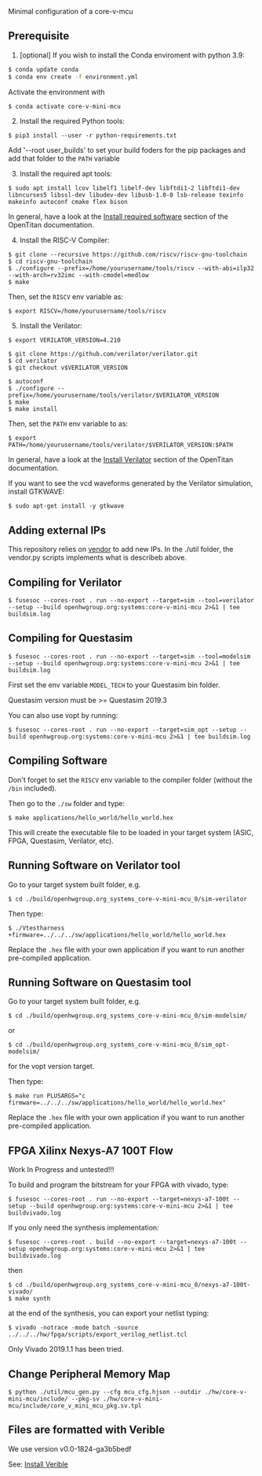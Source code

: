 Minimal configuration of a core-v-mcu

## Prerequisite

1. [optional] If you wish to install the Conda enviroment with python 3.9:

```bash
$ conda update conda
$ conda env create -f environment.yml
```

Activate the environment with

```bash
$ conda activate core-v-mini-mcu
```
2. Install the required Python tools:

```
$ pip3 install --user -r python-requirements.txt
```

Add '--root user_builds' to set your build foders for the pip packages
and add that folder to the `PATH` variable

3. Install the required apt tools:

```
$ sudo apt install lcov libelf1 libelf-dev libftdi1-2 libftdi1-dev libncurses5 libssl-dev libudev-dev libusb-1.0-0 lsb-release texinfo makeinfo autoconf cmake flex bison
```

In general, have a look at the [Install required software](https://docs.opentitan.org/doc/ug/install_instructions/#system-preparation) section of the OpenTitan documentation.

4. Install the RISC-V Compiler:

```
$ git clone --recursive https://github.com/riscv/riscv-gnu-toolchain
$ cd riscv-gnu-toolchain
$ ./configure --prefix=/home/yourusername/tools/riscv --with-abi=ilp32 --with-arch=rv32imc --with-cmodel=medlow
$ make
```

Then, set the `RISCV` env variable as:

```
$ export RISCV=/home/yourusername/tools/riscv
```

5. Install the Verilator:

```
$ export VERILATOR_VERSION=4.210

$ git clone https://github.com/verilator/verilator.git
$ cd verilator
$ git checkout v$VERILATOR_VERSION

$ autoconf
$ ./configure --prefix=/home/yourusername/tools/verilator/$VERILATOR_VERSION
$ make
$ make install
```
Then, set the `PATH` env variable to as:

```
$ export PATH=/home/yourusername/tools/verilator/$VERILATOR_VERSION:$PATH
```

In general, have a look at the [Install Verilator](https://docs.opentitan.org/doc/ug/install_instructions/#verilator) section of the OpenTitan documentation.

If you want to see the vcd waveforms generated by the Verilator simulation, install GTKWAVE:

```
$ sudo apt-get install -y gtkwave
```

## Adding external IPs

This repository relies on [vendor](https://docs.opentitan.org/doc/ug/vendor_hw/) to add new IPs.
In the ./util folder, the vendor.py scripts implements what is describeb above.

## Compiling for Verilator

```
$ fusesoc --cores-root . run --no-export --target=sim --tool=verilator --setup --build openhwgroup.org:systems:core-v-mini-mcu 2>&1 | tee buildsim.log
```

## Compiling for Questasim

```
$ fusesoc --cores-root . run --no-export --target=sim --tool=modelsim --setup --build openhwgroup.org:systems:core-v-mini-mcu 2>&1 | tee buildsim.log
```
First set the env variable `MODEL_TECH` to your Questasim bin folder.

Questasim version must be >= Questasim 2019.3

You can also use vopt by running:

```
$ fusesoc --cores-root . run --no-export --target=sim_opt --setup --build openhwgroup.org:systems:core-v-mini-mcu 2>&1 | tee buildsim.log
```

## Compiling Software

Don't forget to set the `RISCV` env variable to the compiler folder (without the `/bin` included).

Then go to the `./sw` folder and type:

```
$ make applications/hello_world/hello_world.hex
```

This will create the executable file to be loaded in your target system (ASIC, FPGA, Questasim, Verilator, etc).

## Running Software on Verilator tool

Go to your target system built folder, e.g.

```
$ cd ./build/openhwgroup.org_systems_core-v-mini-mcu_0/sim-verilator
```

Then type:

```
$ ./Vtestharness +firmware=../../../sw/applications/hello_world/hello_world.hex
```

Replace the  `.hex` file with your own application if you want to run another pre-compiled application.


## Running Software on Questasim tool

Go to your target system built folder, e.g.

```
$ cd ./build/openhwgroup.org_systems_core-v-mini-mcu_0/sim-modelsim/
```

or

```
$ cd ./build/openhwgroup.org_systems_core-v-mini-mcu_0/sim_opt-modelsim/
```

for the vopt version target.

Then type:

```
$ make run PLUSARGS="c firmware=../../../sw/applications/hello_world/hello_world.hex"
```

Replace the  `.hex` file with your own application if you want to run another pre-compiled application.


## FPGA Xilinx Nexys-A7 100T Flow

Work In Progress and untested!!!

To build and program the bitstream for your FPGA with vivado, type:

```
$ fusesoc --cores-root . run --no-export --target=nexys-a7-100t --setup --build openhwgroup.org:systems:core-v-mini-mcu 2>&1 | tee buildvivado.log
```

If you only need the synthesis implementation:

```
$ fusesoc --cores-root . build --no-export --target=nexys-a7-100t --setup openhwgroup.org:systems:core-v-mini-mcu 2>&1 | tee buildvivado.log
```

then

```
$ cd ./build/openhwgroup.org_systems_core-v-mini-mcu_0/nexys-a7-100t-vivado/
$ make synth
```

at the end of the synthesis, you can export your netlist typing:

```
$ vivado -notrace -mode batch -source ../../../hw/fpga/scripts/export_verilog_netlist.tcl
```

Only Vivado 2019.1.1 has been tried.

## Change Peripheral Memory Map

```
$ python ./util/mcu_gen.py --cfg mcu_cfg.hjson --outdir ./hw/core-v-mini-mcu/include/ --pkg-sv ./hw/core-v-mini-mcu/include/core_v_mini_mcu_pkg.sv.tpl
```

## Files are formatted with Verible

We use version v0.0-1824-ga3b5bedf

See: [Install Verible](https://docs.opentitan.org/doc/ug/install_instructions/)
